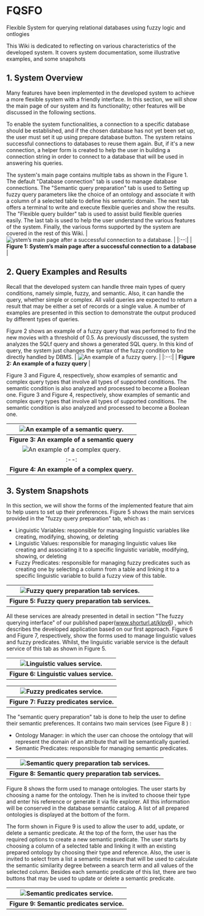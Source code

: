 # FQSFO
Flexible System for querying relational databases using fuzzy logic and ontlogies

This Wiki is dedicated to reflecting on various characteristics of the developed system. It covers system documentation, some illustrative examples, and some snapshots
##  1. System Overview
Many features have been implemented in the developed system to achieve a more flexible system with a friendly interface. In this section, we will show the main page of our system and its functionality; other features will be discussed in the following sections.

To enable the system functionalities, a connection to a specific database should be established, and if the chosen database has not yet been set up, the user must set it up using prepare database button. The system retains successful connections to databases to reuse them again. But, if it's a new connection, a helper form is created to help the user in building a connection string in order to connect to a database that will be used in answering his queries.

The system's main page contains multiple tabs as shown in the Figure 1. The default "Database connection" tab is used to manage database connections. The "Semantic query preparation" tab is used to Setting up fuzzy query parameters like the choice of an ontology and associate it with a column of a selected table to define his semantic domain. The next tab offers a terminal to write and execute flexible queries and show the results. The "Flexible query builder" tab is used to assist build flexible queries easily. The last tab is used to help the user understand the various features of the system. Finally, the various forms supported by the system are covered in the rest of this Wiki.
| ![ystem’s main page after a successful connection to a database.](https://i.ibb.co/vB5Wtph/system-main-page.png) | 
|:--:| 
| **Figure 1: System’s main page after a successful connection to a database** |

##  2. Query Examples and Results
Recall that the developed system can handle three main types of query conditions, namely simple, fuzzy, and semantic. Also, it can handle the query, whether simple or complex. All valid queries are expected to return a result that may be either a set of records or a single value. A number of examples are presented in this section to demonstrate the output produced by different types of queries.


Figure 2 shows an example of a fuzzy query that was performed to find the new movies with a threshold of 0.5. As previously discussed, the system analyzes the SQLf query and shows a generated SQL  query. In this kind of query, the system just changes the syntax of the fuzzy condition to be directly handled by DBMS.
| ![An example of a fuzzy query.](https://i.ibb.co/kgYjzN7/fuzzy-query-example.png) | 
|:--:| 
| **Figure 2: An example of a fuzzy query** |

Figure 3 and Figure 4, respectively, show examples of semantic and complex query types that involve all types of supported conditions. The semantic condition is also analyzed and processed to become a Boolean one.
Figure 3 and Figure 4, respectively, show examples of semantic and complex query types that involve all types of supported conditions. The semantic condition is also analyzed and processed to become a Boolean one.

| ![An example of a semantic query.](https://i.ibb.co/CnQSRRL/semantic-query-example.png) |
|:--:| 
| **Figure 3: An example of a semantic query** |
| ![An example of a complex query.](https://i.ibb.co/bsBG9wW/complex-query-example.png) | 
|:--:| 
| **Figure 4: An example of a complex query.** |

##  3. System Snapshots

In this section, we will show the forms of the implemented feature that aim to help users to set up their preferences. Figure 5 shows the main services provided in the "fuzzy query preparation" tab, which as :
* Linguistic Variables: responsible for managing linguistic variables like creating, modifying, showing, or deleting 
* Linguistic Values: responsible for managing linguistic values like creating and associating it to a specific linguistic variable, modifying, showing, or deleting
* Fuzzy Predicates: responsible for managing fuzzy predicates such as creating one by selecting a column from a table and linking it to a specific linguistic variable to build a fuzzy view of this table.

| ![Fuzzy query preparation tab services.](https://i.ibb.co/jvnT5jq/fuzzy-query-preparation-tab.png) | 
|:--:| 
| **Figure 5: Fuzzy query preparation tab services.** |

All these services are already presented in detail in section "The fuzzy querying interface" of our published paper(www.shorturl.at/klpv6) , which describes the developed application based on our first approach. Figure 6 and Figure 7, respectively, show the forms used to manage linguistic values and fuzzy predicates. Whilst, the linguistic variable service is the default service of this tab as shown in Figure 5.

| ![Linguistic values service.](https://i.ibb.co/WntKpy6/linguistic-values-service.png) | 
|:--:| 
| **Figure 6: Linguistic values service.** |

| ![Fuzzy predicates service.](https://i.ibb.co/ZG7DX15/fuzzy-predicates-service.png) | 
|:--:| 
| **Figure 7: Fuzzy predicates service.** |

The "semantic query preparation" tab is done to help the user to define their semantic preferences. It contains two main services (see Figure 8 ) :
* Ontology Manager: in which the user can choose the ontology that will represent the domain of an attribute that will be semantically queried.
* Semantic Predicates: responsible for managing semantic predicates.

| ![Semantic query preparation tab services.](https://i.ibb.co/bmr0YVD/semantic-query-preparation-tab.png) | 
|:--:| 
| **Figure 8: Semantic query preparation tab services.** |

Figure 8 shows the form used to manage ontologies. The user starts by choosing a name for the ontology. Then he is invited to choose their type and enter his reference or generate it via file explorer. All this information will be conserved in the database semantic catalog. A list of all prepared ontologies is displayed at the bottom of the form.

The form shown in Figure 9 is used to allow the user to add, update, or delete a semantic predicate. At the top of the form, the user has the required options to create a new semantic predicate. The user starts by choosing a column of a selected table and linking it with an existing prepared ontology by choosing their type and reference. Also, the user is invited to select from a list a semantic measure that will be used to calculate the semantic similarity degree between a search term and all values of the selected column. Besides each semantic predicate of this list, there are two buttons that may be used to update or delete a semantic predicate.

| ![Semantic predicates service.](https://i.ibb.co/z4L2x2g/semantic-predicates-service.png) | 
|:--:| 
| **Figure 9: Semantic predicates service.** |
